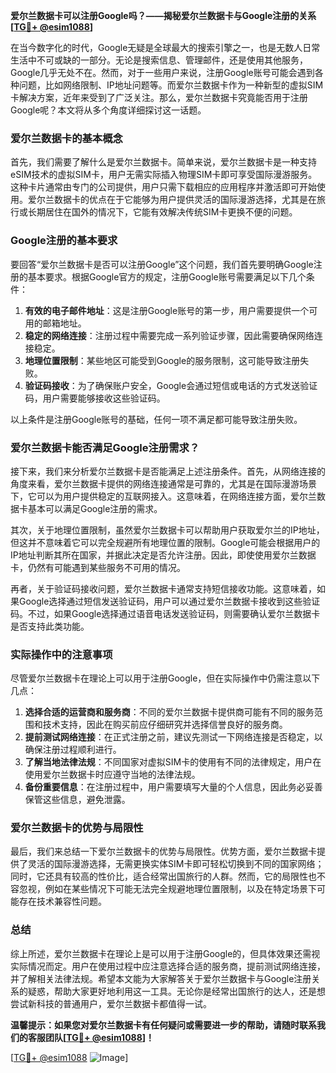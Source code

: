 **爱尔兰数据卡可以注册Google吗？——揭秘爱尔兰数据卡与Google注册的关系[[TG💪+ @esim1088](https://t.me/s/esim1088)]**

在当今数字化的时代，Google无疑是全球最大的搜索引擎之一，也是无数人日常生活中不可或缺的一部分。无论是搜索信息、管理邮件，还是使用其他服务，Google几乎无处不在。然而，对于一些用户来说，注册Google账号可能会遇到各种问题，比如网络限制、IP地址问题等。而爱尔兰数据卡作为一种新型的虚拟SIM卡解决方案，近年来受到了广泛关注。那么，爱尔兰数据卡究竟能否用于注册Google呢？本文将从多个角度详细探讨这一话题。

### 爱尔兰数据卡的基本概念

首先，我们需要了解什么是爱尔兰数据卡。简单来说，爱尔兰数据卡是一种支持eSIM技术的虚拟SIM卡，用户无需实际插入物理SIM卡即可享受国际漫游服务。这种卡片通常由专门的公司提供，用户只需下载相应的应用程序并激活即可开始使用。爱尔兰数据卡的优点在于它能够为用户提供灵活的国际漫游选择，尤其是在旅行或长期居住在国外的情况下，它能有效解决传统SIM卡更换不便的问题。

### Google注册的基本要求

要回答“爱尔兰数据卡是否可以注册Google”这个问题，我们首先要明确Google注册的基本要求。根据Google官方的规定，注册Google账号需要满足以下几个条件：

1. **有效的电子邮件地址**：这是注册Google账号的第一步，用户需要提供一个可用的邮箱地址。
2. **稳定的网络连接**：注册过程中需要完成一系列验证步骤，因此需要确保网络连接稳定。
3. **地理位置限制**：某些地区可能受到Google的服务限制，这可能导致注册失败。
4. **验证码接收**：为了确保账户安全，Google会通过短信或电话的方式发送验证码，用户需要能够接收这些验证码。

以上条件是注册Google账号的基础，任何一项不满足都可能导致注册失败。

### 爱尔兰数据卡能否满足Google注册需求？

接下来，我们来分析爱尔兰数据卡是否能满足上述注册条件。首先，从网络连接的角度来看，爱尔兰数据卡提供的网络连接通常是可靠的，尤其是在国际漫游场景下，它可以为用户提供稳定的互联网接入。这意味着，在网络连接方面，爱尔兰数据卡基本可以满足Google注册的需求。

其次，关于地理位置限制，虽然爱尔兰数据卡可以帮助用户获取爱尔兰的IP地址，但这并不意味着它可以完全规避所有地理位置的限制。Google可能会根据用户的IP地址判断其所在国家，并据此决定是否允许注册。因此，即使使用爱尔兰数据卡，仍然有可能遇到某些服务不可用的情况。

再者，关于验证码接收问题，爱尔兰数据卡通常支持短信接收功能。这意味着，如果Google选择通过短信发送验证码，用户可以通过爱尔兰数据卡接收到这些验证码。不过，如果Google选择通过语音电话发送验证码，则需要确认爱尔兰数据卡是否支持此类功能。

### 实际操作中的注意事项

尽管爱尔兰数据卡在理论上可以用于注册Google，但在实际操作中仍需注意以下几点：

1. **选择合适的运营商和服务商**：不同的爱尔兰数据卡提供商可能有不同的服务范围和技术支持，因此在购买前应仔细研究并选择信誉良好的服务商。
2. **提前测试网络连接**：在正式注册之前，建议先测试一下网络连接是否稳定，以确保注册过程顺利进行。
3. **了解当地法律法规**：不同国家对虚拟SIM卡的使用有不同的法律规定，用户在使用爱尔兰数据卡时应遵守当地的法律法规。
4. **备份重要信息**：在注册过程中，用户需要填写大量的个人信息，因此务必妥善保管这些信息，避免泄露。

### 爱尔兰数据卡的优势与局限性

最后，我们来总结一下爱尔兰数据卡的优势与局限性。优势方面，爱尔兰数据卡提供了灵活的国际漫游选择，无需更换实体SIM卡即可轻松切换到不同的国家网络；同时，它还具有较高的性价比，适合经常出国旅行的人群。然而，它的局限性也不容忽视，例如在某些情况下可能无法完全规避地理位置限制，以及在特定场景下可能存在技术兼容性问题。

### 总结

综上所述，爱尔兰数据卡在理论上是可以用于注册Google的，但具体效果还需视实际情况而定。用户在使用过程中应注意选择合适的服务商，提前测试网络连接，并了解相关法律法规。希望本文能为大家解答关于爱尔兰数据卡与Google注册关系的疑惑，帮助大家更好地利用这一工具。无论你是经常出国旅行的达人，还是想尝试新科技的普通用户，爱尔兰数据卡都值得一试。

**温馨提示：如果您对爱尔兰数据卡有任何疑问或需要进一步的帮助，请随时联系我们的客服团队[[TG💪+ @esim1088](https://t.me/s/esim1088)]！**

[[TG💪+ @esim1088](https://t.me/s/esim1088) ![Image](https://i.postimg.cc/4NQfJmqS/Snipaste-2025-05-13-00-14-12.png)]